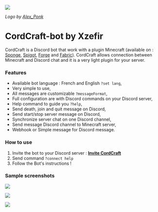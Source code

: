 ![](https://cdn.discordapp.com/avatars/717676762112458774/2f8fd4285f8bf23f1be773f6dbf7b433.png?size=256)

*Logo by [Alex_Ponk](https://twitter.com/Alex__Ponk "Alex_Ponk")*

# CordCraft-bot by Xzefir
CordCraft is a Discord bot that work with a plugin Minecraft (available on : [Sponge](https://github.com/xzefir/CordCraft-sponge "Sponge"), [Spigot](https://github.com/xzefir/CordCraft-spigot "Spigot"), [Forge](https://github.com/xzefir/CordCraft-forge "Forge") and [Fabric](https://github.com/xzefir/CordCraft-fabric "Fabric")). CordCraft allows connection between Minecraft and Discord chat and it is a very light plugin for your server.

### Features
- Available bot language : French and English `?set lang`,
- Very simple to use,
- All messages are customizable `?messageFormat`,
- Full configuration are with Discord commands on your Discord server,
- Help command to guide you `?help`,
- Send death, join and quit message on Discord,
- Send start/stop server message on Discord,
- Synchronize server chat on one Discord channel,
- Send message Discord channel to Minecraft server,
- Webhook or Simple message for Discord message.

### How to use
1. Invite the bot to your Discord server : **[Invite CordCraft](https://discord.com/oauth2/authorize?client_id=717676762112458774&permissions=2684746816&scope=bot "CordCraft")**
2. Send command `?connect help`
3. Follow the Bot's instructions !

### Sample screenshots
![](https://cdn.discordapp.com/attachments/723636425936994405/830496087415848970/Capture_decran_2021-04-10_a_19.34.50.png)

![](https://cdn.discordapp.com/attachments/723636425936994405/830495725594345552/Capture_decran_2021-04-10_a_19.33.22.png)

![](https://cdn.discordapp.com/attachments/723636425936994405/830495851758747678/Capture_decran_2021-04-10_a_19.33.53.png)
